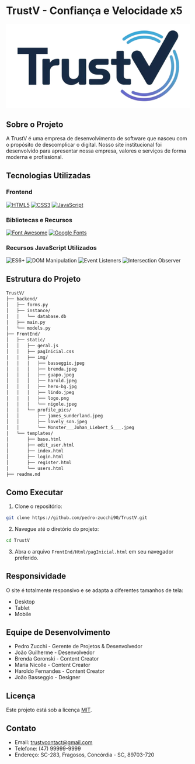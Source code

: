 # TrustV - Confiança e Velocidade x5

![TrustV Logo](FrontEnd/static/img/logo.png)

## Sobre o Projeto

A TrustV é uma empresa de desenvolvimento de software que nasceu com o propósito de descomplicar o digital. Nosso site institucional foi desenvolvido para apresentar nossa empresa, valores e serviços de forma moderna e profissional.

## Tecnologias Utilizadas

### Frontend
<a href="https://developer.mozilla.org/pt-BR/docs/Web/HTML"><img src="https://img.shields.io/badge/HTML5-%23E34F26?style=for-the-badge&logo=html5&logoColor=white" alt="HTML5"></a>
<a href="https://developer.mozilla.org/pt-BR/docs/Web/CSS"><img src="https://img.shields.io/badge/CSS3-%231572B6?style=for-the-badge&logo=css3&logoColor=white" alt="CSS3"></a>
<a href="https://developer.mozilla.org/pt-BR/docs/Web/JavaScript"><img src="https://img.shields.io/badge/JavaScript-%23F7DF1E?style=for-the-badge&logo=javascript&logoColor=black" alt="JavaScript"></a>

### Bibliotecas e Recursos
<a href="https://fontawesome.com/"><img src="https://img.shields.io/badge/Font_Awesome-%23339AF0?style=for-the-badge&logo=fontawesome&logoColor=white" alt="Font Awesome"></a>
<a href="https://fonts.google.com/"><img src="https://img.shields.io/badge/Google_Fonts-%234285F4?style=for-the-badge&logo=google&logoColor=white" alt="Google Fonts"></a>

### Recursos JavaScript Utilizados
<img src="https://img.shields.io/badge/ES6+-%23F7DF1E?style=for-the-badge&logo=javascript&logoColor=black" alt="ES6+">
<img src="https://img.shields.io/badge/DOM_Manipulation-%23F7DF1E?style=for-the-badge&logo=javascript&logoColor=black" alt="DOM Manipulation">
<img src="https://img.shields.io/badge/Event_Listeners-%23F7DF1E?style=for-the-badge&logo=javascript&logoColor=black" alt="Event Listeners">
<img src="https://img.shields.io/badge/Intersection_Observer-%23F7DF1E?style=for-the-badge&logo=javascript&logoColor=black" alt="Intersection Observer">

## Estrutura do Projeto

```
TrustV/
├── backend/
│   ├── forms.py
│   ├── instance/
│   │   └── database.db
│   ├── main.py
│   └── models.py
├── FrontEnd/
│   ├── static/
│   │   ├── geral.js
│   │   ├── pagInicial.css
│   │   ├── img/
│   │   │   ├── basseggio.jpeg
│   │   │   ├── bremda.jpeg
│   │   │   ├── guapo.jpeg
│   │   │   ├── harold.jpeg
│   │   │   ├── hero-bg.jpg
│   │   │   ├── lindo.jpeg
│   │   │   ├── logo.png
│   │   │   └── nigole.jpeg
│   │   └── profile_pics/
│   │       ├── james_sunderland.jpeg
│   │       ├── lovely_son.jpeg
│   │       └── Monster___Johan_Liebert_5___.jpeg
│   └── templates/
│       ├── base.html
│       ├── edit_user.html
│       ├── index.html
│       ├── login.html
│       ├── register.html
│       └── users.html
├── readme.md
```

## Como Executar

1. Clone o repositório:
```bash
git clone https://github.com/pedro-zucchi90/TrustV.git
```

2. Navegue até o diretório do projeto:
```bash
cd TrustV
```

3. Abra o arquivo `FrontEnd/Html/pagInicial.html` em seu navegador preferido.

## Responsividade

O site é totalmente responsivo e se adapta a diferentes tamanhos de tela:
- Desktop
- Tablet
- Mobile

## Equipe de Desenvolvimento

- Pedro Zucchi - Gerente de Projetos & Desenvolvedor
- João Guilherme - Desenvolvedor
- Brenda Goronski - Content Creator
- Maria Nicolle - Content Creator
- Haroldo Fernandes - Content Creator
- João Basseggio - Designer

## Licença

Este projeto está sob a licença [MIT](LICENSE).

## Contato

- Email: trustvcontact@gmail.com
- Telefone: (47) 99999-9999
- Endereço: SC-283, Fragosos, Concórdia - SC, 89703-720
